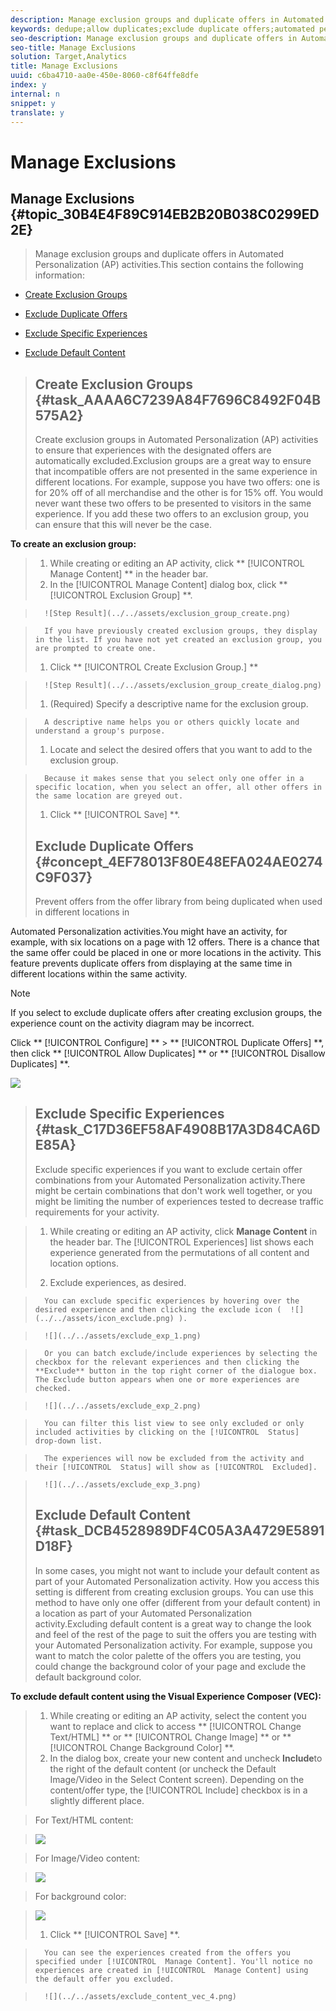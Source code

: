 ```yaml
---
description: Manage exclusion groups and duplicate offers in Automated Personalization (AP) activities.
keywords: dedupe;allow duplicates;exclude duplicate offers;automated personalization;disallow duplicate offers
seo-description: Manage exclusion groups and duplicate offers in Automated Personalization (AP) activities.
seo-title: Manage Exclusions
solution: Target,Analytics
title: Manage Exclusions
uuid: c6ba4710-aa0e-450e-8060-c8f64ffe8dfe
index: y
internal: n
snippet: y
translate: y
---
```


# Manage Exclusions

## Manage Exclusions {#topic_30B4E4F89C914EB2B20B038C0299ED2E}
>Manage exclusion groups and duplicate offers in Automated Personalization (AP) activities.This section contains the following information: 


* [ Create Exclusion Groups](../c_activities/t_automated_personalization/c_managing-exclusions.md#task_AAAA6C7239A84F7696C8492F04B575A2) 

* [ Exclude Duplicate Offers](../c_activities/t_automated_personalization/c_managing-exclusions.md#concept_4EF78013F80E48EFA024AE0274C9F037) 

* [ Exclude Specific Experiences](../c_activities/t_automated_personalization/c_managing-exclusions.md#task_C17D36EF58AF4908B17A3D84CA6DE85A) 

* [ Exclude Default Content](../c_activities/t_automated_personalization/c_managing-exclusions.md#task_DCB4528989DF4C05A3A4729E5891D18F) 


>## Create Exclusion Groups {#task_AAAA6C7239A84F7696C8492F04B575A2}
>Create exclusion groups in Automated Personalization (AP) activities to ensure that experiences with the designated offers are automatically excluded.Exclusion groups are a great way to ensure that incompatible offers are not presented in the same experience in different locations. For example, suppose you have two offers: one is for 20% off of all merchandise and the other is for 15% off. You would never want these two offers to be presented to visitors in the same experience. If you add these two offers to an exclusion group, you can ensure that this will never be the case. 

**To create an exclusion group:** 

>1. While creating or editing an AP activity, click ** [!UICONTROL  Manage Content] ** in the header bar.
>1. In the [!UICONTROL  Manage Content] dialog box, click ** [!UICONTROL  Exclusion Group] **.

>       ![Step Result](../../assets/exclusion_group_create.png) 

>       If you have previously created exclusion groups, they display in the list. If you have not yet created an exclusion group, you are prompted to create one. 
>1. Click ** [!UICONTROL  Create Exclusion Group.] **

>       ![Step Result](../../assets/exclusion_group_create_dialog.png) 
>1. (Required) Specify a descriptive name for the exclusion group.

>       A descriptive name helps you or others quickly locate and understand a group's purpose. 
>1. Locate and select the desired offers that you want to add to the exclusion group.

>       Because it makes sense that you select only one offer in a specific location, when you select an offer, all other offers in the same location are greyed out. 
>1. Click ** [!UICONTROL  Save] **.
>## Exclude Duplicate Offers {#concept_4EF78013F80E48EFA024AE0274C9F037}
>Prevent offers from the offer library from being duplicated when used in different locations in 
<wintitle>
  Automated Personalization
</wintitle> activities.You might have an activity, for example, with six locations on a page with 12 offers. There is a chance that the same offer could be placed in one or more locations in the activity. This feature prevents duplicate offers from displaying at the same time in different locations within the same activity. 


>[!NOTE]
>
>If you select to exclude duplicate offers after creating exclusion groups, the experience count on the activity diagram may be incorrect.



Click ** [!UICONTROL  Configure] ** > ** [!UICONTROL  Duplicate Offers] **, then click ** [!UICONTROL  Allow Duplicates] ** or ** [!UICONTROL  Disallow Duplicates] **. 

![](../../assets/duplicate_offers.png) 
>## Exclude Specific Experiences {#task_C17D36EF58AF4908B17A3D84CA6DE85A}
>Exclude specific experiences if you want to exclude certain offer combinations from your Automated Personalization activity.There might be certain combinations that don't work well together, or you might be limiting the number of experiences tested to decrease traffic requirements for your activity. 

>1. While creating or editing an AP activity, click **Manage Content** in the header bar.
>   The [!UICONTROL  Experiences] list shows each experience generated from the permutations of all content and location options. 
>
>1. Exclude experiences, as desired.

>       You can exclude specific experiences by hovering over the desired experience and then clicking the exclude icon (  ![](../../assets/icon_exclude.png) ). 

>       ![](../../assets/exclude_exp_1.png) 

>       Or you can batch exclude/include experiences by selecting the checkbox for the relevant experiences and then clicking the **Exclude** button in the top right corner of the dialogue box. The Exclude button appears when one or more experiences are checked. 

>       ![](../../assets/exclude_exp_2.png) 

>       You can filter this list view to see only excluded or only included activities by clicking on the [!UICONTROL  Status] drop-down list. 

>       The experiences will now be excluded from the activity and their [!UICONTROL  Status] will show as [!UICONTROL  Excluded]. 

>       ![](../../assets/exclude_exp_3.png) 
>## Exclude Default Content {#task_DCB4528989DF4C05A3A4729E5891D18F}
>In some cases, you might not want to include your default content as part of your Automated Personalization activity. How you access this setting is different from creating exclusion groups. You can use this method to have only one offer (different from your default content) in a location as part of your Automated Personalization activity.Excluding default content is a great way to change the look and feel of the rest of the page to suit the offers you are testing with your Automated Personalization activity. For example, suppose you want to match the color palette of the offers you are testing, you could change the background color of your page and exclude the default background color. 

**To exclude default content using the Visual Experience Composer (VEC):** 

>1. While creating or editing an AP activity, select the content you want to replace and click to access ** [!UICONTROL  Change Text/HTML] ** or ** [!UICONTROL  Change Image] ** or ** [!UICONTROL  Change Background Color] **.
>1. In the dialog box, create your new content and uncheck **Include**to the right of the default content (or uncheck the Default Image/Video in the Select Content screen).
>   Depending on the content/offer type, the [!UICONTROL  Include] checkbox is in a slightly different place. 

>   For Text/HTML content: 

>   ![](../../assets/exclude_content_vec_1.png) 

>   For Image/Video content: 

>   ![](../../assets/exclude_content_vec_2.png) 

>   For background color: 

>   ![](../../assets/exclude_content_vec_3.png) 
>
>1. Click ** [!UICONTROL  Save] **.

>       You can see the experiences created from the offers you specified under [!UICONTROL  Manage Content]. You'll notice no experiences are created in [!UICONTROL  Manage Content] using the default offer you excluded. 

>       ![](../../assets/exclude_content_vec_4.png) 

